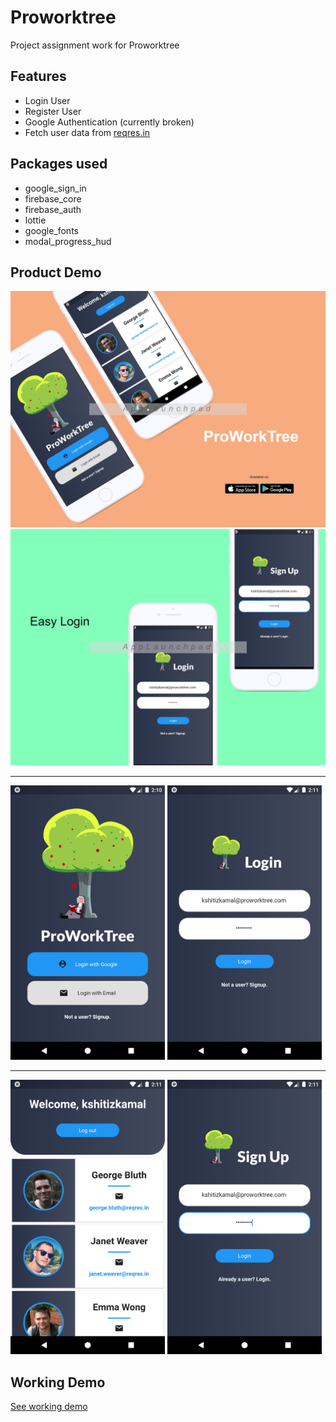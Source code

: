 # Proworktree

Project assignment work for Proworktree

## Features

- Login User
- Register User
- Google Authentication (currently broken)
- Fetch user data from [reqres.in](https://reqres.in/)


## Packages used
- google_sign_in
- firebase_core
- firebase_auth
- lottie
- google_fonts
- modal_progress_hud


## Product Demo

<img src="demo\mockup (2).png"></img>
<img src="demo\mockup.png"></img>

<hr>
<div>
<img src='demo\Screenshot_1600591224.png' width="49%">
<img src='demo\Screenshot_1600591274.png' width="49%">
</div>

<hr>
<div>
<img src='demo\Screenshot_1600591287.png' width="49%">
<img src='demo\Screenshot_1600591308.png' width="49%">
</div>

## Working Demo

[See working demo](demo\proworktree.webm)